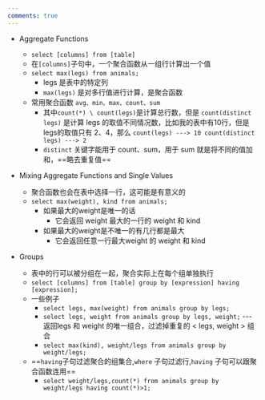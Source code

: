 ```yaml
---
comments: true
---
```


- Aggregate Functions
	- `select [columns] from [table]`
	- 在`[columns]`子句中，一个聚合函数从一组行计算出一个值
	- `select max(legs) from animals;`
		- legs 是表中的特定列
		- `max(legs)` 是对多行值进行计算，是聚合函数
	- 常用聚合函数 `avg、min、max、count、sum`
		- 其中`count(*) \ count(legs)`是计算总行数，但是 `count(distinct legs)` 是计算 legs 的取值不同情况数，比如我的表中有10行，但是 legs的取值只有 2、4，那么 `count(legs) ---> 10 count(distinct legs) ---> 2`
		- `distinct` 关键字能用于 count、sum，用于 sum 就是将不同的值加和，==略去重复值==


- Mixing Aggregate Functions and Single Values
	- 聚合函数也会在表中选择一行，这可能是有意义的
	- `select max(weight), kind from animals;`
		- 如果最大的weight是唯一的话
			- 它会返回 weight 最大的一行的 weight 和 kind
		- 如果最大的weight是不唯一的有几行都是最大
			- 它会返回任意一行最大weight 的 weight 和 kind

- Groups
	- 表中的行可以被分组在一起，聚合实际上在每个组单独执行
	- `select [columns] from [table] group by [expression] having [expression];`
	- 一些例子
		- `select legs, max(weight) from animals group by legs;`
		- `select legs, weight from animals group by legs, weight;` --- 返回legs 和 weight 的唯一组合，过滤掉重复的 < legs, weight > 组合
		- `select max(kind), weight/legs from animals group by weight/legs;`
	- ==`having`子句过滤聚合的组集合,`where` 子句过滤行,`having` 子句可以跟聚合函数连用==
		- `select weight/legs,count(*) from animals group by weight/legs having count(*)>1;`